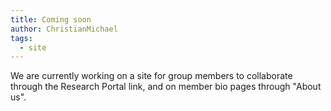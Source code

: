 ```yaml
---
title: Coming soon
author: ChristianMichael
tags:
  - site
---
```

We are currently working on a site for group members to collaborate through the Research Portal link, and on member bio pages through "About us".
